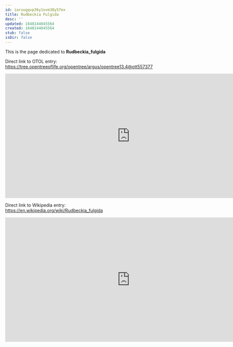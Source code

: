 ```yaml
---
id: iaruugqvp36y1ovm38y57ex
title: Rudbeckia Fulgida
desc: ''
updated: 1648144045564
created: 1648144045564
stub: false
isDir: false
---
```

This is the page dedicated to **Rudbeckia_fulgida**


Direct link to OTOL entry: https://tree.opentreeoflife.org/opentree/argus/opentree13.4@ott557377



<html>
    <body>
    <iframe src="https://tree.opentreeoflife.org/opentree/argus/opentree13.4@ott557377"
    width="800" height="400" frameborder="0" allowfullscreen> </iframe>
    </body>
</html>
    


Direct link to Wikipedia entry: https://en.wikipedia.org/wiki/Rudbeckia_fulgida



<html>
    <body>
    <iframe src="https://en.wikipedia.org/wiki/Rudbeckia_fulgida"
    width="800" height="400" frameborder="0" allowfullscreen> </iframe>
    </body>
</html>
    
